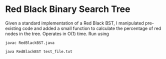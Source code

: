 # Red Black Binary Search Tree
Given a standard implementation of a Red Black BST, I manipulated pre-existing code and added a small function to 
calculate the percentage of red nodes in the tree. Operates in O(1) time. 
Run using
```
javac RedBlackBST.java
```
```
java RedBlackBST test_file.txt
```

